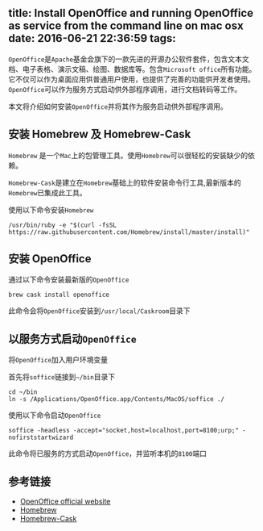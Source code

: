 title: Install OpenOffice and running OpenOffice as service from the command line on mac osx
date: 2016-06-21 22:36:59
tags:
---

`OpenOffice`是`Apache`基金会旗下的一款先进的开源办公软件套件，包含文本文档、电子表格、演示文稿、绘图、数据库等。包含`Microsoft office`所有功能。它不仅可以作为桌面应用供普通用户使用，也提供了完善的功能供开发者使用。`OpenOffice`可以作为服务方式启动供外部程序调用，进行文档转码等工作。

本文将介绍如何安装`OpenOffice`并将其作为服务启动供外部程序调用。

## 安装 Homebrew 及 Homebrew-Cask

`Homebrew` 是一个`Mac`上的包管理工具。使用`Homebrew`可以很轻松的安装缺少的依赖。

`Homebrew-Cask`是建立在`Homebrew`基础上的软件安装命令行工具,最新版本的`Homebrew`已集成此工具。

使用以下命令安装`Homebrew`

```
/usr/bin/ruby -e "$(curl -fsSL https://raw.githubusercontent.com/Homebrew/install/master/install)"
```

## 安装 OpenOffice

通过以下命令安装最新版的`OpenOffice`

```
brew cask install openoffice
```

此命令会将`OpenOffice`安装到`/usr/local/Caskroom`目录下

## 以服务方式启动`OpenOffice`

将`OpenOffice`加入用户环境变量

首先将`soffice`链接到`~/bin`目录下

```
cd ~/bin
ln -s /Applications/OpenOffice.app/Contents/MacOS/soffice ./
```

使用以下命令启动`OpenOffice`

```
soffice -headless -accept="socket,host=localhost,port=8100;urp;" -nofirststartwizard
```

此命令将已服务的方式启动`OpenOffice`，并监听本机的`8100`端口

## 参考链接

- [OpenOffice official website](https://www.openoffice.org/qa/qadevOOo_doc/user-guide.html)
- [Homebrew](http://brew.sh/)
- [Homebrew-Cask](https://caskroom.github.io/)